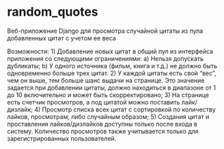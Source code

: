 # random_quotes
Веб-приложение Django для просмотра случайной цитаты из пула добавленных цитат с учетом ее веса

Возможности:
    1) Добавление новых цитат в общий пул из интерфейса приложения со следующими ограничениями:
        a) Нельзя допускать дубликаты;
        b) У одного источника (фильм, книга и т.д.) не должно быть одновременно больше трех цитат.
    2) У каждой цитаты есть свой “вес”, чем он выше, тем больше шанс выдачи на странице. Это значение задается при добавлении цитаты, должно находиться в диапазоне от 1 до 10 включительно и может быть скорректировано;
    3) На странице есть счетчик просмотров, а под цитатой можно поставить лайк/дизлайк;
    4) Просмотр списка всех цитат с сортировкой по количеству лайков, просмотрам, либо случайным образом;
    5) Создания цитат и проставления лайков/дизлайков доступны только после входа в систему. Количество просмотров также учитывается только для зарегистрированных пользователей.